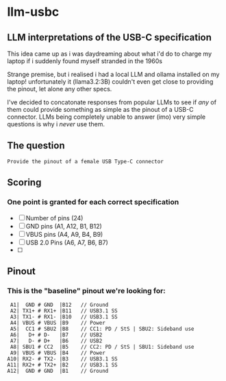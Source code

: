 # llm-usbc

## LLM interpretations of the USB-C specification

This idea came up as i was daydreaming about what i'd do to charge my laptop if i suddenly found myself stranded in the 1960s

Strange premise, but i realised i had a local LLM and ollama installed on my laptop! unfortunately it (llama3.2:3B) couldn't even get close to providing the pinout, let alone any other specs.

I've decided to concatonate responses from popular LLMs to see if *any* of them could provide something as simple as the pinout of a USB-C connector. LLMs being completely unable to answer (imo) very simple questions is why i *never* use them.

## The question

```
Provide the pinout of a female USB Type-C connector
```

## Scoring

### One point is granted for each correct specification

- [ ] Number of pins (24)
- [ ] GND pins (A1, A12, B1, B12)
- [ ] VBUS pins (A4, A9, B4, B9)
- [ ] USB 2.0 Pins (A6, A7, B6, B7)
- [ ]

## Pinout

### This is the "baseline" pinout we're looking for:

```
 A1|  GND # GND  |B12   // Ground
 A2| TX1+ # RX1+ |B11   // USB3.1 SS
 A3| TX1- # RX1- |B10   // USB3.1 SS
 A4| VBUS # VBUS |B9    // Power
 A5|  CC1 # SBU2 |B8    // CC1: PD / StS | SBU2: Sideband use
 A6|   D+ # D-   |B7    // USB2
 A7|   D- # D+   |B6    // USB2
 A8| SBU1 # CC2  |B5    // CC2: PD / StS | SBU1: Sideband use
 A9| VBUS # VBUS |B4    // Power
A10| RX2- # TX2- |B3    // USB3.1 SS
A11| RX2+ # TX2+ |B2    // USB3.1 SS
A12|  GND # GND  |B1    // Ground
```
